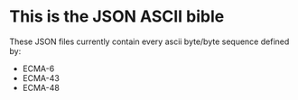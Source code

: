 # This is the JSON ASCII bible

These JSON files currently contain every ascii byte/byte sequence defined by:
- ECMA-6
- ECMA-43
- ECMA-48

